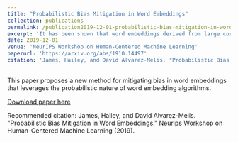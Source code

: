 ```yaml
---
title: "Probabilistic Bias Mitigation in Word Embeddings"
collection: publications
permalink: /publication2019-12-01-probabilistic-bias-mitigation-in-word-embeddings
excerpt: 'It has been shown that word embeddings derived from large corpora tend to incorporate biases present in their training data. Various methods for mitigating these biases have been proposed, but recent work has demonstrated that these methods hide but fail to truly remove the biases, which can still be observed in word nearest-neighbor statistics. In this work we propose a probabilistic view of word embedding bias. We leverage this framework to present a novel method for mitigating bias which relies on probabilistic observations to yield a more robust bias mitigation algorithm. We demonstrate that this method effectively reduces bias according to three separate measures of bias while maintaining embedding quality across various popular benchmark semantic tasks'
date: 2019-12-01
venue: 'NeurIPS Workshop on Human-Centered Machine Learning'
paperurl: 'https://arxiv.org/abs/1910.14497'
citation: 'James, Hailey, and David Alvarez-Melis. "Probabilistic Bias Mitigation in Word Embeddings." Neurips Workshop on Human-Centered Machine Learning (2019).'
---
```

This paper proposes a new method for mitigating bias in word embeddings that leverages the probabilistic nature of word embedding algorithms.

[Download paper here](https://arxiv.org/pdf/1910.14497)

Recommended citation: James, Hailey, and David Alvarez-Melis. "Probabilistic Bias Mitigation in Word Embeddings." Neurips Workshop on Human-Centered Machine Learning (2019).
